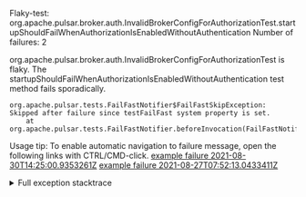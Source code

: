         
Flaky-test: org.apache.pulsar.broker.auth.InvalidBrokerConfigForAuthorizationTest.startupShouldFailWhenAuthorizationIsEnabledWithoutAuthentication
Number of failures: 2

org.apache.pulsar.broker.auth.InvalidBrokerConfigForAuthorizationTest is flaky. The startupShouldFailWhenAuthorizationIsEnabledWithoutAuthentication test method fails sporadically.

```
org.apache.pulsar.tests.FailFastNotifier$FailFastSkipException: Skipped after failure since testFailFast system property is set.
	at org.apache.pulsar.tests.FailFastNotifier.beforeInvocation(FailFastNotifier.java:88)

```

Usage tip: To enable automatic navigation to failure message, open the following links with CTRL/CMD-click.
[example failure 2021-08-30T14:25:00.9353261Z](https://github.com/apache/pulsar/runs/3462661639?check_suite_focus=true#step:9:525)
[example failure 2021-08-27T07:52:13.0433411Z](https://github.com/apache/pulsar/runs/3440855061?check_suite_focus=true#step:9:538)


<details>
<summary>Full exception stacktrace</summary>
<code><pre>
org.apache.pulsar.tests.FailFastNotifier$FailFastSkipException: Skipped after failure since testFailFast system property is set.
	at org.apache.pulsar.tests.FailFastNotifier.beforeInvocation(FailFastNotifier.java:88)

</pre></code>
</details>

